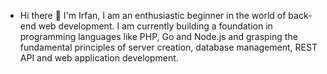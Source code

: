 - Hi there 👋 I'm Irfan, I am an enthusiastic beginner in the world of back-end web development. I am currently building a foundation in programming languages like PHP, Go and Node.js and grasping the fundamental principles of server creation, database management, REST API and web application development.
